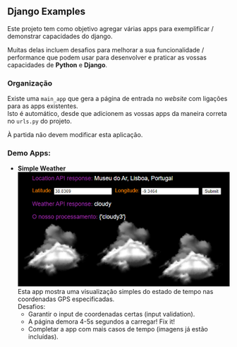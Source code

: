 ## Django Examples
Este projeto tem como objetivo agregar várias apps para exemplificar / demonstrar 
capacidades do django.

Muitas delas incluem desafios para melhorar a sua funcionalidade / performance que podem usar para desenvolver e praticar as vossas capacidades de **Python** e **Django**.

### Organização

Existe uma `main_app` que gera a página de entrada no _website_ com ligações para as apps existentes.  
Isto é automático, desde que adicionem as vossas apps da maneira correta no `urls.py` do projeto.

À partida não devem modificar esta aplicação.

### Demo Apps:

- **Simple Weather**  
  ![](readme_images/simple_weather.png)  
  Esta app mostra uma visualização simples do estado de tempo nas coordenadas GPS especificadas.  
  Desafios:
    - Garantir o input de coordenadas certas (input validation).
    - A página demora 4-5s segundos a carregar! Fix it!
    - Completar a app com mais casos de tempo (imagens já estão incluídas).
